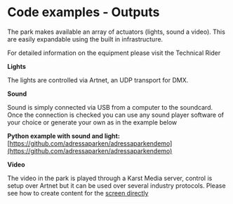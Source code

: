 # Code examples - Outputs

The park makes available an array of actuators \(lights, sound a video\). This are easily expandable using the built in infrastructure.

For detailed information on the equipment please visit the Technical Rider

**Lights**

The lights are controlled via Artnet, an UDP transport for DMX.

**Sound**

Sound is simply connected via USB from a computer to the soundcard. Once the connection is checked you can use any sound player software of your choice or generate your own as in the example below

**Python example with sound and light:** [https://github.com/adressaparken/adressaparkendemo](https://github.com/adressaparken/adressaparkendemo)

**Video**

The video in the park is played through a Karst Media server, control is setup over Artnet but it can be used over several industry protocols. Please see how to create content for the [screen directly](led-display/content-raster.md)

